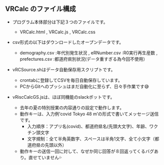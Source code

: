 ## VRCalc のファイル構成

- プログラム本体部分は下記３つのファイルです。
  - VRCalc.html , VRCalc.js , VRCalc.css

- csv形式の以下はダウンロードしたオープンデータです。
	- demography.csv :年代別発生状況 , eRNumber.csv :R0実行再生産数 , prefectures.csv :都道府県別状況(データ重すぎる為今回不使用）

- vRCSource.shはデータ自動保存用スクリプトです。
	- crontabに登録してCSVを毎日自動保存しています。
	- PCからGitへのプッシュはまだ自動化に至らず、日々手作業です😅

- vRiscCalcGS.jsは、ほぼ同機能のslackボットです。
  - 去年の夏の特別授業の内容通りの設定で動作します。
  - 動作キーは、入力例’covid Tokyo 48 m’の形式で書いてメッセージ送信です。
    - 入力順序：アプリ名(covid)、都道府県名(先頭大文字)、年齢、ワクチン頭文字
    - 文字規制：全て半角英数字、スペースは半角1文字、全て小文字（都道府県の先頭以外）
  - 動作キーの送信一回に対して、なぜか同じ回答が８回返ってくるバグあり。直せていません💦
